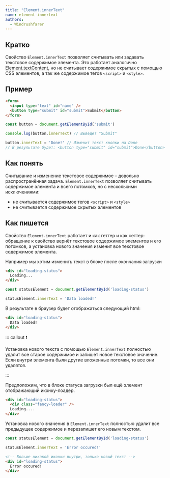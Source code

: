 ```yaml
---
title: "Element.innerText"
name: element-innertext
authors:
  - Windrushfarer
---
```


## Кратко

Свойство `Element.innerText` позволяет считывать или задавать текстовое содержимое элемента. Это работает аналогично [Element.textContent](/js/doka/element-textcontent), но не считывает содержимое скрытых с помощью CSS элементов, а так же содержимое тегов `<script>` и `<style>`.

## Пример
```html
<form>
  <input type="text" id="name" />
  <button type="submit" id="submit">Submit</button>
</form>
```

```js
const button = document.getElementById('submit')

console.log(button.innerText) // Выведет "Submit"

button.innerText = 'Done!' // Изменит текст кнопки на Done
// В результате будет: <button type="submit" id="submit">Done</button>
```

## Как понять

Считывание и изменение текстовое содержимое – довольно распространённая задача. `Element.innerText` позволяет считывать содержимое элемента и всего потомков, но с несколькими исключениями:
- не считывается содержимое тегов `<script>` и `<style>`
- не считывается содержимое скрытых элементов

## Как пишется

Свойство `Element.innerText` работает и как геттер и как сеттер: обращение к свойство вернёт текстовое содержимое элементов и его потомков, а установка нового значения изменит все текстовое содержимое элемента.

Например мы хотим изменить текст в блоке после окончания загрузки

```html
<div id="loading-status">
  Loading...
</div>
```

```js
const statusElement = document.getElementById('loading-status')

statusElement.innerText = 'Data loaded!'
```

В результате в браузер будет отображаться следующий html:

```html
<div id="loading-status">
  Data loaded!
</div>
```

::: callout ❗️

Установка нового текста с помощью `Element.innerText` полностью удалит все старое содержимое и запишет новое текстовое значение. Если внутри элемента были другие вложенные потомки, то все они удалятся.

:::

Предположим, что в блоке статуса загрузки был ещё элемент отображающий иконку-лоадер.

```html
<div id="loading-status">
  <div class="fancy-loader" />
  Loading....
</div>
```

Установка нового значения в `Element.innerText` полностью удалит все предыдущее содержимое и перезапишет его новым текстом.

```js
const statusElement = document.getElementById('loading-status')

statusElement.innerText = 'Error occured!'
```

```html
<!-- Больше никакой иконки внутри, только новый текст -->
<div id="loading-status">
  Error occured!
</div>
```
